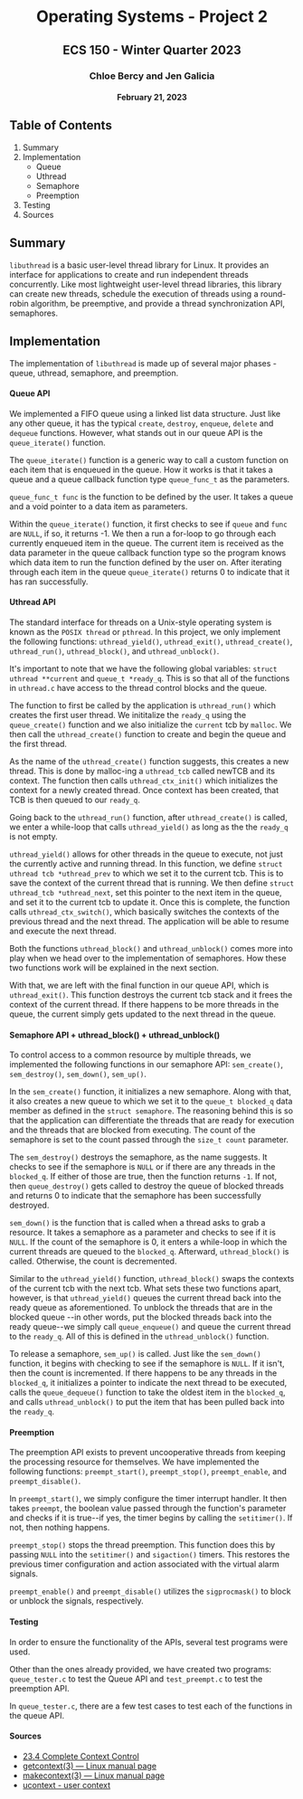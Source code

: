 <h1 align = "center"> Operating Systems - Project 2 </h1>
<h2 align = "center"> ECS 150 - Winter Quarter 2023 </h2>
<h3 align = "center"> Chloe Bercy and Jen Galicia </h3>
<h4 align = "center"> February 21, 2023 </h4>

## Table of Contents
1. Summary
2. Implementation
    * Queue
    * Uthread
    * Semaphore
    * Preemption
3. Testing
4. Sources

## Summary
`libuthread` is a basic user-level thread library for Linux. It provides an 
interface for applications to create and run independent threads concurrently.
Like most lightweight user-level thread libraries, this library can create new 
threads, schedule the execution of threads using a round-robin algorithm, be 
preemptive, and provide a thread synchronization API, semaphores.

## Implementation
The implementation of `libuthread` is made up of several major phases - queue, 
uthread, semaphore, and preemption.

#### Queue API
We implemented a FIFO queue using a linked list data structure. Just like any 
other queue, it has the typical `create`, `destroy`, `enqueue`, `delete` and 
`dequeue` functions. However, what stands out in our queue API is the 
`queue_iterate()` function.

The `queue_iterate()` function is a generic way to call a custom function on 
each item that is enqueued in the queue. How it works is that it takes a queue 
and a queue callback function type `queue_func_t` as the parameters. 

`queue_func_t func` is the function to be defined by the user. It takes a queue 
and a void pointer to a data item as parameters. 

Within the `queue_iterate()` function, it first checks to see if `queue` and 
`func` are `NULL`, if so, it returns -1. We then a run a for-loop to go through 
each currently enqueued item in the queue. The current item is received as the 
data parameter in the queue callback function type so the program knows which 
data item to run the function defined by the user on. After iterating through 
each item in the queue `queue_iterate()` returns 0 to indicate that it has ran 
successfully. 

#### Uthread API
The standard interface for threads on a Unix-style operating system is known as 
the `POSIX thread` or `pthread`. In this project, we only implement the 
following functions: `uthread_yield()`, `uthread_exit()`, `uthread_create()`, 
`uthread_run()`, `uthread_block()`, and `uthread_unblock()`.

It's important to note that we have the following global variables: `struct 
uthread **current` and `queue_t *ready_q`. This is so that all of the functions 
in `uthread.c` have access to the thread control blocks and the queue. 

The function to first be called by the application is `uthread_run()` which 
creates the first user thread. We inititalize the `ready_q` using the 
`queue_create()` function and we also initialize the `current` tcb by `malloc`. 
We then call the `uthread_create()` function to create and begin the queue and 
the first thread. 

As the name of the `uthread_create()` function suggests, this creates a new 
thread. This is done by malloc-ing a `uthread_tcb` called newTCB and its 
context. The function then calls `uthread_ctx_init()` which initializes the 
context for a newly created thread. Once context has been created, that TCB is 
then queued to our `ready_q`.

Going back to the `uthread_run()` function, after `uthread_create()` is called, 
we enter a while-loop that calls `uthread_yield()` as long as the the `ready_q` 
is not empty. 

`uthread_yield()` allows for other threads in the queue to execute, not just the
currently active and running thread. In this function, we define 
`struct uthread tcb *uthread_prev` to which we set it to the current tcb. This 
is to save the context of the current thread that is running. We then define 
`struct uthread_tcb *uthread_next`, set this pointer to the next item in the 
queue, and set it to the current tcb to update it. Once this is complete, the 
function calls `uthread_ctx_switch()`, which basically switches the contexts of
the previous thread and the next thread. The application will be able to 
resume and execute the next thread. 

Both the functions `uthread_block()` and `uthread_unblock()` comes more into 
play when we head over to the implementation of semaphores. How these two 
functions work will be explained in the next section.

With that, we are left with the final function in our queue API, which is 
`uthread_exit()`. This function destroys the current tcb stack and it frees the 
context of the current thread. If there happens to be more threads in the queue,
the current simply gets updated to the next thread in the queue. 

#### Semaphore API + uthread_block() + uthread_unblock()
To control access to a common resource by multiple threads, we implemented the 
following functions in our semaphore API: `sem_create()`, `sem_destroy()`, 
`sem_down()`, `sem_up()`.

In the `sem_create()` function, it initializes a new semaphore. Along with that,
it also creates a new queue to which we set it to the `queue_t blocked_q` data 
member as defined in the `struct semaphore`. The reasoning behind this is so 
that the application can differentiate the threads that are ready for execution 
and the threads that are blocked from executing. The count of the semaphore is 
set to the count passed through the `size_t count` parameter. 

The `sem_destroy()` destroys the semaphore, as the name suggests. It checks to 
see if the semaphore is `NULL` or if there are any threads in the `blocked_q`. 
If either of those are true, then the function returns `-1`. If not, then 
`queue_destroy()` gets called to destroy the queue of blocked threads and 
returns 0 to indicate that the semaphore has been successfully destroyed. 

`sem_down()` is the function that is called when a thread asks to grab a 
resource. It takes a semaphore as a parameter and checks to see if it is `NULL`.
If the count of the semaphore is 0, it enters a while-loop in which the current 
threads are queued to the `blocked_q`. Afterward, `uthread_block()` is called. 
Otherwise, the count is decremented.

Similar to the `uthread_yield()` function, `uthread_block()` swaps the contexts 
of the current tcb with the next tcb. What sets these two functions apart, 
however, is that `uthread_yield()` queues the current thread back into the ready
queue as aforementioned. To unblock the threads that are in the blocked queue
--in other words, put the blocked threads back into the ready queue--we simply 
call `queue_enqueue()` and queue the current thread to the `ready_q`. All of 
this is defined in the `uthread_unblock()` function. 

To release a semaphore, `sem_up()` is called. Just like the `sem_down()` 
function, it begins with checking to see if the semaphore is `NULL`. If it 
isn't, then the count is incremented. If there happens to be any threads in the 
`blocked_q`, it initializes a pointer to indicate the next thread to be 
executed, calls the `queue_dequeue()` function to take the oldest item in the 
`blocked_q`, and calls `uthread_unblock()` to put the item that has been pulled 
back into the `ready_q`.

#### Preemption
The preemption API exists to prevent uncooperative threads from keeping the 
processing resource for themselves. We have implemented the following functions:
`preempt_start()`, `preempt_stop()`, `preempt_enable`, and `preempt_disable()`. 

In `preempt_start()`, we simply configure the timer interrupt handler. It then 
takes `preempt`, the boolean value passed through the function's parameter and 
checks if it is true--if yes, the timer begins by calling the `setitimer()`. If 
not, then nothing happens. 

`preempt_stop()` stops the thread preemption. This function does this by passing 
`NULL` into the `setitimer()` and `sigaction()` timers. This restores the 
previous timer configuration and action associated with the virtual alarm 
signals.

`preempt_enable()` and `preempt_disable()` utilizes the `sigprocmask()` to block
or unblock the signals, respectively. 

#### Testing
In order to ensure the functionality of the APIs, several test programs were
used.

Other than the ones already provided, we have created two programs: 
`queue_tester.c` to test the Queue API and `test_preempt.c` to test the 
preemption API. 

In `queue_tester.c`, there are a few test cases to test each of the functions in
the queue API. 

#### Sources
- [23.4 Complete Context Control](https://www.gnu.org/software/libc/manual/2.36/html_mono/libc.html#index-getcontext)
- [getcontext(3) — Linux manual page](https://man7.org/linux/man-pages/man3/getcontext.3.html)
- [makecontext(3) — Linux manual page](https://man7.org/linux/man-pages/man3/makecontext.3.html)
- [ucontext - user context](https://pubs.opengroup.org/onlinepubs/7908799/xsh/ucontext.h.html)